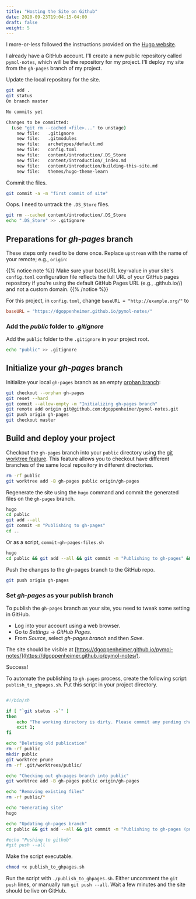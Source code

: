 ```yaml
---
title: "Hosting the Site on Github"
date: 2020-09-23T19:04:15-04:00
draft: false
weight: 5
---
```


I more-or-less followed the instructions provided on the [Hugo website](https://gohugo.io/hosting-and-deployment/hosting-on-github/).

I already have a GitHub account. I'll create a new public repository called `pymol-notes`, which will be the repository for my project. I'll deploy my site from the `gh-pages` branch of my project.

Update the local repository for the site.

```zsh
git add .
git status
On branch master

No commits yet

Changes to be committed:
  (use "git rm --cached <file>..." to unstage)
	new file:   .gitignore
	new file:   .gitmodules
	new file:   archetypes/default.md
	new file:   config.toml
	new file:   content/introduction/.DS_Store
	new file:   content/introduction/_index.md
	new file:   content/introduction/building-this-site.md
	new file:   themes/hugo-theme-learn
```

Commit the files.

```zsh
git commit -a -m "first commit of site"
```

Oops. I need to untrack the `.DS_Store` files.

```zsh
git rm --cached content/introduction/.DS_Store
echo ".DS_Store" >> .gitignore
```

## Preparations for _gh-pages_ branch

These steps only need to be done once. Replace `upstream` with the name of your remote; e.g., `origin`:

{{% notice note %}}
Make sure your baseURL key-value in your site's `config.toml` configuration file reflects the full URL of your GitHub pages repository if you’re using the default GitHub Pages URL (e.g., <USERNAME>.github.io/<PROJECT>/) and not a custom domain.
{{% /notice %}}

For this project, in `config.toml`, change `baseURL = "http://example.org/"` to

```toml
baseURL = "https://dgoppenheimer.github.io/pymol-notes/"
```

### Add the _public_ folder to _.gitignore_

Add the `public` folder to the `.gitignore` in your project root.

```zsh
echo "public" >> .gitignore
```

## Initialize your _gh-pages_ branch

Initialize your local `gh-pages` branch as an empty [orphan branch](https://git-scm.com/docs/git-checkout/#git-checkout---orphanltnewbranchgt):

```zsh
git checkout --orphan gh-pages
git reset --hard
git commit --allow-empty -m "Initializing gh-pages branch"
git remote add origin git@github.com:dgoppenheimer/pymol-notes.git
git push origin gh-pages
git checkout master
```

## Build and deploy your project

Checkout the `gh-pages` branch into your `public` directory using the [git worktree feature](https://git-scm.com/docs/git-worktree). This feature allows you to checkout have different branches of the same local repository in different directories.

```zsh
rm -rf public
git worktree add -B gh-pages public origin/gh-pages
```

Regenerate the site using the `hugo` command and commit the generated files on the `gh-pages` branch.

```zsh
hugo
cd public
git add --all
git commit -m "Publishing to gh-pages"
cd ..
```

Or as a script, `commit-gh-pages-files.sh`

```zsh
hugo
cd public && git add --all && git commit -m "Publishing to gh-pages" && cd ..
```

Push the changes to the gh-pages branch to the GitHub repo.

```zsh
git push origin gh-pages
```

### Set _gh-pages_ as your publish branch

To publish the `gh-pages` branch as your site, you need to tweak some setting in GitHub.

- Log into your account using a web browser.
- Go to *Settings* → *GitHub Pages*.
- From *Source*, select *gh-pages branch* and then *Save*.

The site should be visible at [https://dgoppenheimer.github.io/pymol-notes/](https://dgoppenheimer.github.io/pymol-notes/).

Success!

To automate the publishing to `gh-pages` process, create the following script: `publish_to_ghpages.sh`. Put this script in your project directory.

```sh

#!/bin/sh

if [ "`git status -s`" ]
then
    echo "The working directory is dirty. Please commit any pending changes."
    exit 1;
fi

echo "Deleting old publication"
rm -rf public
mkdir public
git worktree prune
rm -rf .git/worktrees/public/

echo "Checking out gh-pages branch into public"
git worktree add -B gh-pages public origin/gh-pages

echo "Removing existing files"
rm -rf public/*

echo "Generating site"
hugo

echo "Updating gh-pages branch"
cd public && git add --all && git commit -m "Publishing to gh-pages (publish.sh)"

#echo "Pushing to github"
#git push --all
```

Make the script executable.

```zsh
chmod +x publish_to_ghpages.sh
```

Run the script with `./publish_to_ghpages.sh`. Either uncomment the `git push` lines, or manually run `git push --all`. Wait a few minutes and the site should be live on GitHub.
